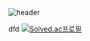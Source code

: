 ![header](https://capsule-render.vercel.app/api?type=Wave&color=gradient&height=300&section=header&text=state&fontSize=90&animation=fadeIn)

dfd
[![Solved.ac프로필](http://mazassumnida.wtf/api/v2/generate_badge?boj=dlgpqls9896)](https://solved.ac/dlgpqls9896)
